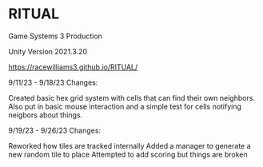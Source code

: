 # RITUAL
Game Systems 3 Production

Unity Version 2021.3.20

https://racewilliams3.github.io/RITUAL/

9/11/23 - 9/18/23 Changes:

Created basic hex grid system with cells that can find their own neighbors. 
Also put in basic mouse interaction and a simple test for cells notifying neigbors about things.

9/19/23 - 9/26/23 Changes:

Reworked how tiles are tracked internally
Added a manager to generate a new random tile to place
Attempted to add scoring but things are broken 
